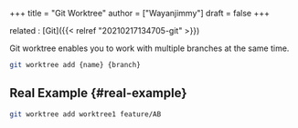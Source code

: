 +++
title = "Git Worktree"
author = ["Wayanjimmy"]
draft = false
+++

related
: [Git]({{< relref "20210217134705-git" >}})

Git worktree enables you to work with multiple branches at the same time.

```bash
git worktree add {name} {branch}
```


## Real Example {#real-example}

```bash
git worktree add worktree1 feature/AB
```
